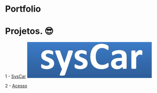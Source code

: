 # Portfolio

# Projetos. &#x1F60E; 

1 - [SysCar](https://github.com/wenklesleymendes/Portfolio/blob/main/SysCar.md)
![SysCar.png](https://github.com/wenklesleymendes/Portfolio/blob/main/imagens/SysCar.png)

2 - [Acesso](#Bloaters)
 
